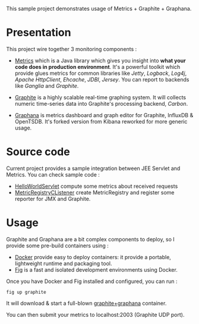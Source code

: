 This sample project demonstrates usage of Metrics + Graphite + Graphana.
         
Presentation
============
This project wire together 3 monitoring components :

+ [Metrics](https://dropwizard.github.io/metrics/) which is a Java library which gives you insight into **what your code does in production environment**.
It's a powerful toolkit which provide glues metrics for common libraries like _Jetty_, _Logback_, _Log4j_, _Apache HttpClient_, _Ehcache_, _JDBI_, _Jersey_.
You can report to backends like _Ganglia_ and _Graphite_.

+ [Graphite](http://graphite.wikidot.com/) is a highly scalable real-time graphing system.
It will collects numeric time-series data into Graphite's processing backend, _Carbon_.

+ [Graphana](http://grafana.org/) is metrics dashboard and graph editor for Graphite, InfluxDB & OpenTSDB.
It's forked version from Kibana reworked for more generic usage. 

Source code
===========
Current project provides a sample integration between JEE Servlet and Metrics. You can check sample code :

+ [HelloWorldServlet](blob/master/src/main/java/com/drazzib/metrics/HelloWorldServlet.java) compute some metrics about received requests
+ [MetricRegistryCListener](blob/master/src/main/java/com/drazzib/metrics/MetricRegistryCListener.java) create MetricRegistry and
  register some reporter for JMX and Graphite.

Usage
=====
Graphite and Graphana are a bit complex components to deploy, so I provide some pre-build containers using :

+ [Docker](https://www.docker.com/) provide easy to deploy containers: it provide a portable, lightweight runtime and packaging tool.
+ [Fig](http://www.fig.sh) is a fast and isolated development environments using Docker.

Once you have Docker and Fig installed and configured, you can run :

```
fig up graphite
```

It will download & start a full-blown [graphite+graphana](https://registry.hub.docker.com/u/kamon/grafana_graphite/) container.

You can then submit your metrics to localhost:2003 (Graphite UDP port).

